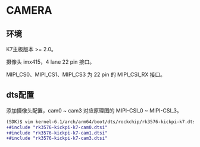 # CAMERA

## 环境

K7主板版本 >= 2.0。

摄像头 imx415，4 lane 22 pin 接口。

MIPI_CS0、MIPI_CS1、MIPI_CS3 为 22 pin 的 MIPI_CSI_RX 接口。



## dts配置

添加摄像头配置，cam0 ~ cam3 对应原理图的 MIPI-CSI_0 ~ MIPI-CSI_3。

```diff
(SDK)$ vim kernel-6.1/arch/arm64/boot/dts/rockchip/rk3576-kickpi-k7.dtsi
+#include "rk3576-kickpi-k7-cam0.dtsi"
+#include "rk3576-kickpi-k7-cam1.dtsi"
+#include "rk3576-kickpi-k7-cam3.dtsi"
```


